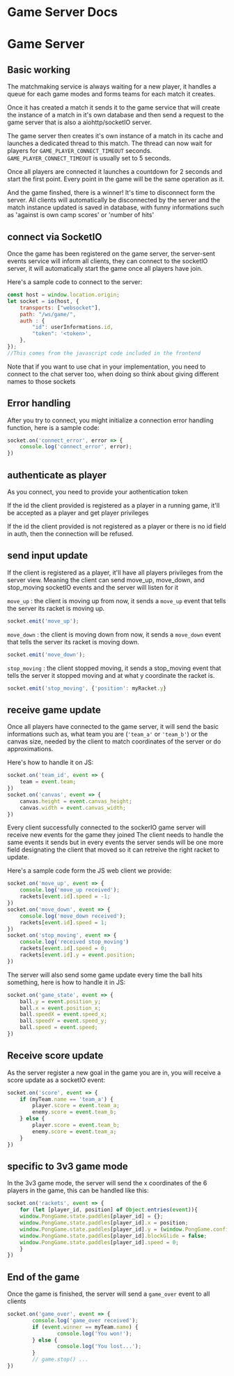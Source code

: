 # Game Server Docs

# Game Server

## Basic working
The matchmaking service is always waiting for a new player,
it handles a queue for each game modes and forms teams for each match it creates.

Once it has created a match it sends it to the game service that will create
the instance of a match in it's own database and then send a request to the game server
that is also a aiohttp/socketIO server.

The game server then creates it's own instance of a match in its cache and launches a dedicated thread to this match.
The thread can now wait for players for `GAME_PLAYER_CONNECT_TIMEOUT` seconds.
`GAME_PLAYER_CONNECT_TIMEOUT` is usually set to 5 seconds.

Once all players are connected it launches a countdown for 2 seconds and start the first point. Every point in the game will be the same operation as it.

And the game finshed, there is a winner! It's time to disconnect form the server. All clients will automatically be disconnected by the server and the match instance updated is saved in database, with funny informations such as 'against is own camp scores' or 'number of hits'

## connect via SocketIO

Once the game has been registered on the game server, the server-sent events service will inform all clients, they can connect to the socketIO server, it will automatically start the game once all players have join.

Here's a sample code to connect to the server:
```javascript
const host = window.location.origin;
let socket = io(host, {
    transports: ["websocket"],
    path: "/ws/game/",
    auth : {
        "id": userInformations.id,
        "token": '<token>',
    },
});
//This comes from the javascript code included in the frontend
```
Note that if you want to use chat in your implementation, you need to connect to the chat server too,
when doing so think about giving different names to those sockets

## Error handling

After you try to connect, you might initialize a connection error handling function, here is a sample code:
```javascript
socket.on('connect_error', error => {
	console.log('connect_error', error);
})
```

## authenticate as player
As you connect, you need to provide your aothentication token

If the id the client provided is registered as a player in a running game,
it'll be accepted as a player and get player privileges

If the id the client provided is not registered as a player or there is no id field in auth,
then the connection will be refused.

## send input update
If the client is registered as a player, it'll have all players privileges from the server view.
Meaning the client can send move_up, move_down, and stop_moving socketIO events and the server will listen for it

`move_up` : the client is moving up from now, it sends a `move_up` event that
tells the server its racket is moving up.
```javascript
socket.emit('move_up');
```
`move_down` : the client is moving down from now, it sends a `move_down` event that
tells the server its racket is moving down.
```javascript
socket.emit('move_down');
```
`stop_moving` : the client stopped moving, it sends a stop_moving event that tells
the server it stopped moving and at what y coordinate the racket is.
```javascript
socket.emit('stop_moving', {'position': myRacket.y}
```

## receive game update
Once all players have connected to the game server, it will send the basic informations such as,
what team you are (`'team_a'` or `'team_b'`) or the canvas size, needed by the client to
match coordinates of the server or do approximations.

Here's how to handle it on JS:
```javascript
socket.on('team_id', event => {
	team = event.team;
})
socket.on('canvas', event => {
	canvas.height = event.canvas_height;
	canvas.width = event.canvas_width;
})
```

Every client successfully connected to the sockerIO game server will receive new events for the game they joined
The client needs to handle the same events it sends but in every events the server sends will be
one more field designating the client that moved so it can retreive the right racket to update.

Here's a sample code form the JS web client we provide:
```javascript
socket.on('move_up', event => {
    console.log('move_up received');
    rackets[event.id].speed = -1;
})
socket.on('move_down', event => {
    console.log('move_down received');
    rackets[event.id].speed = 1;
})
socket.on('stop_moving', event => {
    console.log('received stop_moving')
    rackets[event.id].speed = 0;
    rackets[event.id].y = event.position;
})
```

The server will also send some game update every time the ball hits something,
here is how to handle it in JS:
```javascript
socket.on('game_state', event => {
    ball.y = event.position_y;
    ball.x = event.position_x;
    ball.speedX = event.speed_x;
    ball.speedY = event.speed_y;
    ball.speed = event.speed;
})
```

## Receive score update

As the server register a new goal in the game you are in, you will receive a score update as a socketIO event:
```javascript
socket.on('score', event => {
	if (myTeam.name == 'team_a') {
		player.score = event.team_a;
		enemy.score = event.team_b;
	} else {
		player.score = event.team_b;
		enemy.score = event.team_a;
	}
})
```

## specific to 3v3 game mode

In the 3v3 game mode, the server will send the x coordinates of the 6 players in the game,
this can be handled like this:
```javascript
socket.on('rackets', event => {
	for (let [player_id, position] of Object.entries(event)){
    window.PongGame.state.paddles[player_id] = {};
    window.PongGame.state.paddles[player_id].x = position;
    window.PongGame.state.paddles[player_id].y = (window.PongGame.config.canvasHeight - window.PongGame.config.paddleHeight) / 2;
    window.PongGame.state.paddles[player_id].blockGlide = false;
    window.PongGame.state.paddles[player_id].speed = 0;
	}
})
```


## End of the game

Once the game is finished, the server will send a `game_over` event to all clients
```javascript
socket.on('game_over', event => {
		console.log('game_over received');
		if (event.winner == myTeam.name) {
				console.log('You won!');
		} else {
				console.log('You lost...');
		}
		// game.stop() ...
})
```
